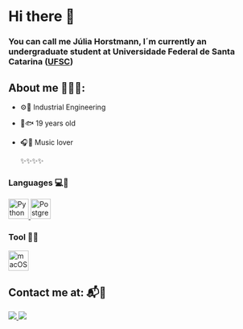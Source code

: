 # Hi there 🪸
### You can call me Júlia Horstmann, I´m currently an undergraduate student at Universidade Federal de Santa Catarina ([UFSC](https://ufsc.br/))
## About me 👩🏻‍🚀:
- ⚙️🦈 Industrial Engineering 
- 👤🐟 19 years old 
- 🎧🐬 Music lover 

  ✨✨✨✨
### Languages 💻🪼
<div align = "left">
  <a href = "https://docs.python.org/3/reference/index.html" rel = "noreferrer">
    <img src="https://cdn.worldvectorlogo.com/logos/python-5.svg" alt = "Python" width="40" height="40"> 
  </a>
<a href = "link da wikipedia do sql" rel = "noreferrer">
<img src = "https://cdn.worldvectorlogo.com/logos/postgresql.svg" alt = "PostgreSQL" width = "40" height = "40">
</a>
</div>

### Tool 🔧🐡
<div align = "left">
  <a href = "https://www.apple.com/" rel = "noreferrer">
    <img src = "https://files.softicons.com/download/system-icons/mac-os-apps-icons-3-by-hamza-saleem/png/512x512/Finder.png" alt = "macOS" width="40" height="40">
  </a>

  ## Contact me at: 📬🦭
<div align = "left">
  <a href="https://www.linkedin.com/in/juliahorstmann/">
    <img src="https://img.shields.io/badge/-Linkedin-1DA1F2?style=for-the-badge&logo=Linkedin&logoColor=FFF"/>
  </a>
  <a href = "mailto:juliahorstmann.w@gmail.com">
  <img src = "https://img.shields.io/badge/-Mail-red?style=for-the-badge&logo=Gmail&logoColor=FFF">
  </a>
  </a>
</div>






<!--
**juliahorstmann/juliahorstmann** is a ✨ _special_ ✨ repository because its `README.md` (this file) appears on your GitHub profile.

Here are some ideas to get you started:

- 🔭 I’m currently working on ...
- 🌱 I’m currently learning ...
- 👯 I’m looking to collaborate on ...
- 🤔 I’m looking for help with ...
- 💬 Ask me about ...
- 📫 How to reach me: ...
- 😄 Pronouns: ...
- ⚡ Fun fact: ...
-->
